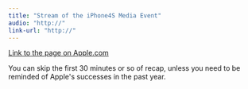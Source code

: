 ```yaml
---
title: "Stream of the iPhone4S Media Event"
audio: "http://"
link-url: "http://"
---
```

<p><a href="http://events.apple.com.edgesuite.net/11piuhbvdlbkvoih10/event/index.html">Link to the page on Apple.com</a></p>
<p>You can skip the first 30 minutes or so of recap, unless you need to be reminded of Apple's successes in the past year.</p>
